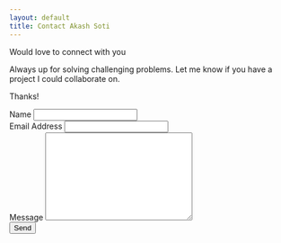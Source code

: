 ```yaml
---
layout: default
title: Contact Akash Soti
---
```


<div id="contact">
  <div class="contactContent">
    <p class="intro">Would love to connect with you</p>
    <p>Always up for solving challenging problems. Let me know if you have a project I could collaborate on.</p>
    <p>Thanks!</p>
  </div>
  <form action="http://formspree.io/akashsoti@gmail.com" method="POST">
    <label for="name">Name</label>
    <input type="text" id="name" name="name" class="full-width"><br>
    <label for="email">Email Address</label>
    <input type="email" id="email" name="_replyto" class="full-width"><br>
    <label for="message">Message</label>
    <textarea name="message" id="message" cols="30" rows="10" class="full-width"></textarea><br>
    <input name="" type="submit" value="Send" class="button">
  </form>
</div>

